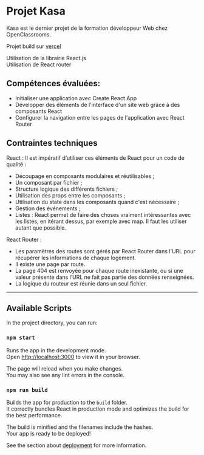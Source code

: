 # Projet Kasa

Kasa est le dernier projet de la formation développeur Web chez OpenClassrooms.


Projet build sur [vercel](https://kasa-p7-open-classrooms.vercel.app/)

Utilisation de la librairie React.js  
Utilisation de React router  

## Compétences évaluées:

* Initialiser une application avec Create React App  
* Développer des éléments de l'interface d'un site web grâce à des composants React  
* Configurer la navigation entre les pages de l'application avec React Router  


## Contraintes techniques

React :
Il est impératif d’utiliser ces éléments de React pour un code de qualité :
* Découpage en composants modulaires et réutilisables ;
* Un composant par fichier ;
* Structure logique des différents fichiers ;
* Utilisation des props entre les composants ;
* Utilisation du state dans les composants quand c'est nécessaire ;
* Gestion des événements ;
* Listes : React permet de faire des choses vraiment intéressantes avec
les listes, en itérant dessus, par exemple avec map. Il faut les utiliser
autant que possible.

React Router :
* Les paramètres des routes sont gérés par React Router dans l'URL
pour récupérer les informations de chaque logement.
* Il existe une page par route.
* La page 404 est renvoyée pour chaque route inexistante, ou si une
valeur présente dans l’URL ne fait pas partie des données
renseignées.
* La logique du routeur est réunie dans un seul fichier.



------------------------------------

## Available Scripts

In the project directory, you can run:

### `npm start`

Runs the app in the development mode.\
Open [http://localhost:3000](http://localhost:3000) to view it in your browser.

The page will reload when you make changes.\
You may also see any lint errors in the console.


### `npm run build`

Builds the app for production to the `build` folder.\
It correctly bundles React in production mode and optimizes the build for the best performance.

The build is minified and the filenames include the hashes.\
Your app is ready to be deployed!

See the section about [deployment](https://facebook.github.io/create-react-app/docs/deployment) for more information.

